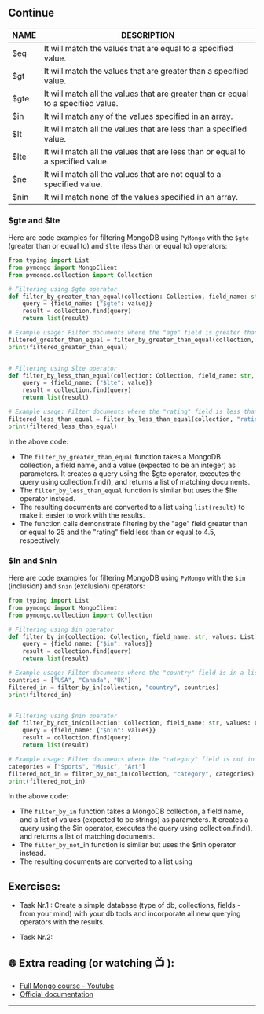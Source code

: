 ## Continue

<html><body>
<!--StartFragment-->

NAME | DESCRIPTION
-- | --
$eq | It will match the values that are equal to a specified value.
$gt | It will match the values that are greater than a specified value.
$gte | It will match all the values that are greater than or equal to a specified value.
$in | It will match any of the values specified in an array.
$lt | It will match all the values that are less than a specified value.
$lte | It will match all the values that are less than or equal to a specified value.
$ne | It will match all the values that are not equal to a specified value.
$nin | It will match none of the values specified in an array.

<!--EndFragment-->
</body>
</html>


###  $gte and $lte
Here are code examples for filtering MongoDB using `PyMongo` with the `$gte` (greater than or equal to) and `$lte` (less than or equal to) operators:

```python
from typing import List
from pymongo import MongoClient
from pymongo.collection import Collection

# Filtering using $gte operator
def filter_by_greater_than_equal(collection: Collection, field_name: str, value: int) -> List[dict]:
    query = {field_name: {"$gte": value}}
    result = collection.find(query)
    return list(result)

# Example usage: Filter documents where the "age" field is greater than or equal to 25
filtered_greater_than_equal = filter_by_greater_than_equal(collection, "age", 25)
print(filtered_greater_than_equal)


# Filtering using $lte operator
def filter_by_less_than_equal(collection: Collection, field_name: str, value: int) -> List[dict]:
    query = {field_name: {"$lte": value}}
    result = collection.find(query)
    return list(result)

# Example usage: Filter documents where the "rating" field is less than or equal to 4.5
filtered_less_than_equal = filter_by_less_than_equal(collection, "rating", 4.5)
print(filtered_less_than_equal)

```

In the above code:

 - The `filter_by_greater_than_equal` function takes a MongoDB collection, a field name, and a value (expected to be an integer) as parameters. It 
   creates 
   a query using the $gte operator, executes the query using collection.find(), and returns a list of matching documents.
 - The `filter_by_less_than_equal` function is similar but uses the $lte operator instead.
 - The resulting documents are converted to a list using `list(result)` to make it easier to work with the results.
 - The function calls demonstrate filtering by the "age" field greater than or equal to 25 and the "rating" field less than or equal to 4.5, 
   respectively.


###  $in and $nin
Here are code examples for filtering MongoDB using `PyMongo` with the `$in` (inclusion) and `$nin` (exclusion) operators:

```python
from typing import List
from pymongo import MongoClient
from pymongo.collection import Collection

# Filtering using $in operator
def filter_by_in(collection: Collection, field_name: str, values: List[str]) -> List[dict]:
    query = {field_name: {"$in": values}}
    result = collection.find(query)
    return list(result)

# Example usage: Filter documents where the "country" field is in a list of countries
countries = ["USA", "Canada", "UK"]
filtered_in = filter_by_in(collection, "country", countries)
print(filtered_in)


# Filtering using $nin operator
def filter_by_not_in(collection: Collection, field_name: str, values: List[str]) -> List[dict]:
    query = {field_name: {"$nin": values}}
    result = collection.find(query)
    return list(result)

# Example usage: Filter documents where the "category" field is not in a list of categories
categories = ["Sports", "Music", "Art"]
filtered_not_in = filter_by_not_in(collection, "category", categories)
print(filtered_not_in)

```

In the above code:

- The `filter_by_in` function takes a MongoDB collection, a field name, and a list of values (expected to be strings) as parameters. It creates a query 
  using the $in operator, executes the query using collection.find(), and returns a list of matching documents.
- The `filter_by_not`_in function is similar but uses the $nin operator instead.
- The resulting documents are converted to a list using


## Exercises: 

* Task Nr.1 :
  Create a simple database (type of db, collections, fields - from your mind) with your db tools and incorporate all new querying operators with the 
  results.

* Task Nr.2:  
 
## 🌐  Extra reading (or watching 📺 ):

* [Full Mongo course - Youtube](https://www.youtube.com/watch?v=c2M-rlkkT5o)
* [Official documentation](https://www.mongodb.com/docs/)
***